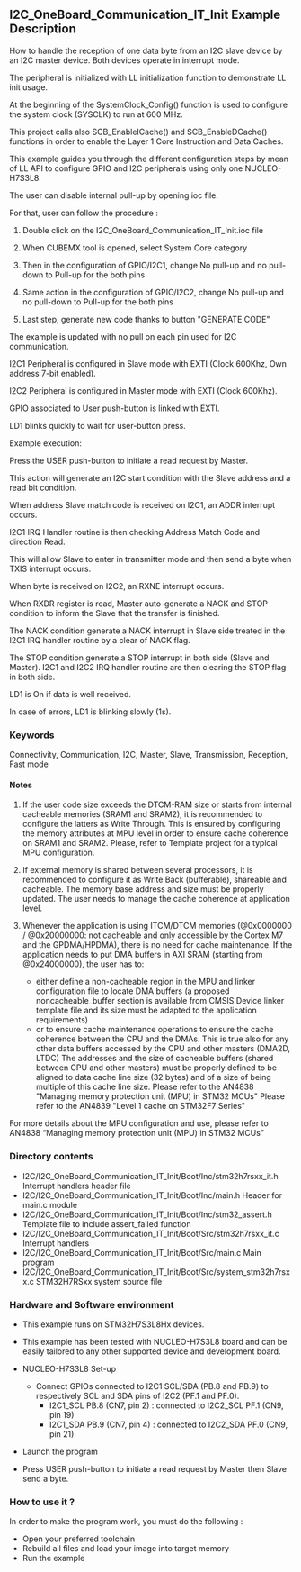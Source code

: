 ## <b>I2C_OneBoard_Communication_IT_Init Example Description</b>

How to handle the reception of one data byte from an I2C slave device
by an I2C master device. Both devices operate in interrupt mode.

The peripheral is initialized with LL initialization function to demonstrate LL init usage.

At the beginning of the SystemClock_Config() function is used to configure the system
clock (SYSCLK) to run at 600 MHz.

This project calls also SCB_EnableICache() and SCB_EnableDCache() functions in order to enable
the Layer 1 Core Instruction and Data Caches.

This example guides you through the different configuration steps by mean of LL API
to configure GPIO and I2C peripherals using only one NUCLEO-H7S3L8.

The user can disable internal pull-up by opening ioc file.

For that, user can follow the procedure :

1. Double click on the I2C_OneBoard_Communication_IT_Init.ioc file

2. When CUBEMX tool is opened, select System Core category

3. Then in the configuration of GPIO/I2C1, change No pull-up and no pull-down to Pull-up for the both pins

4. Same action in the configuration of GPIO/I2C2, change No pull-up and no pull-down to Pull-up for the both pins

5. Last step, generate new code thanks to button "GENERATE CODE"

The example is updated with no pull on each pin used for I2C communication.

I2C1 Peripheral is configured in Slave mode with EXTI (Clock 600Khz, Own address 7-bit enabled). 

I2C2 Peripheral is configured in Master mode with EXTI (Clock 600Khz). 

GPIO associated to User push-button is linked with EXTI.

LD1 blinks quickly to wait for user-button press.

Example execution:

Press the USER push-button to initiate a read request by Master.

This action will generate an I2C start condition with the Slave address and a read bit condition.

When address Slave match code is received on I2C1, an ADDR interrupt occurs. 

I2C1 IRQ Handler routine is then checking Address Match Code and direction Read. 

This will allow Slave to enter in transmitter mode and then send a byte when TXIS interrupt occurs. 

When byte is received on I2C2, an RXNE interrupt occurs. 

When RXDR register is read, Master auto-generate a NACK and STOP condition 
to inform the Slave that the transfer is finished. 

The NACK condition generate a NACK interrupt in Slave side treated in the I2C1 IRQ handler routine by a clear of NACK flag.

The STOP condition generate a STOP interrupt in both side (Slave and Master). I2C1 and I2C2 IRQ handler routine are then
clearing the STOP flag in both side.

LD1 is On if data is well received.

In case of errors, LD1 is blinking slowly (1s).

### <b>Keywords</b>

Connectivity, Communication, I2C, Master, Slave, Transmission, Reception, Fast mode


#### <b>Notes</b>

 1. If the user code size exceeds the DTCM-RAM size or starts from internal cacheable memories (SRAM1 and SRAM2),
    it is recommended to configure the latters as Write Through.
    This is ensured by configuring the memory attributes at MPU level in order to ensure cache coherence on SRAM1 and SRAM2.
    Please, refer to Template project for a typical MPU configuration.

 2. If external memory is shared between several processors, it is recommended to configure it as Write Back (bufferable), shareable and cacheable.
    The memory base address and size must be properly updated.
    The user needs to manage the cache coherence at application level.

 3. Whenever the application is using ITCM/DTCM memories (@0x0000000 / @0x20000000: not cacheable and only accessible
    by the Cortex M7 and the GPDMA/HPDMA), there is no need for cache maintenance.
    If the application needs to put DMA buffers in AXI SRAM (starting from @0x24000000), the user has to:
    - either define a non-cacheable region in the MPU and linker configuration file to locate DMA buffers
      (a proposed noncacheable_buffer section is available from CMSIS Device linker template file and its size must
      be adapted to the application requirements)
    - or to ensure cache maintenance operations to ensure the cache coherence between the CPU and the DMAs.
    This is true also for any other data buffers accessed by the CPU and other masters (DMA2D, LTDC)
    The addresses and the size of cacheable buffers (shared between CPU and other masters)
    must be properly defined to be aligned to data cache line size (32 bytes) and of a size of being multiple
    of this cache line size.
    Please refer to the AN4838 "Managing memory protection unit (MPU) in STM32 MCUs"
    Please refer to the AN4839 "Level 1 cache on STM32F7 Series"
    
For more details about the MPU configuration and use, please refer to AN4838 “Managing memory protection unit (MPU) in STM32 MCUs”

### <b>Directory contents</b>

  - I2C/I2C_OneBoard_Communication_IT_Init/Boot/Inc/stm32h7rsxx_it.h          Interrupt handlers header file
  - I2C/I2C_OneBoard_Communication_IT_Init/Boot/Inc/main.h                    Header for main.c module
  - I2C/I2C_OneBoard_Communication_IT_Init/Boot/Inc/stm32_assert.h            Template file to include assert_failed function
  - I2C/I2C_OneBoard_Communication_IT_Init/Boot/Src/stm32h7rsxx_it.c          Interrupt handlers
  - I2C/I2C_OneBoard_Communication_IT_Init/Boot/Src/main.c                    Main program
  - I2C/I2C_OneBoard_Communication_IT_Init/Boot/Src/system_stm32h7rsxx.c      STM32H7RSxx system source file

### <b>Hardware and Software environment</b>

  - This example runs on STM32H7S3L8Hx devices.

  - This example has been tested with NUCLEO-H7S3L8 board and can be
    easily tailored to any other supported device and development board.

  - NUCLEO-H7S3L8 Set-up
    - Connect GPIOs connected to I2C1 SCL/SDA (PB.8 and PB.9)
    to respectively SCL and SDA pins of I2C2 (PF.1 and PF.0).
      - I2C1_SCL  PB.8 (CN7, pin 2) : connected to I2C2_SCL PF.1 (CN9, pin 19)
      - I2C1_SDA  PB.9 (CN7, pin 4) : connected to I2C2_SDA PF.0 (CN9, pin 21)

  - Launch the program
  - Press USER push-button to initiate a read request by Master
      then Slave send a byte.

### <b>How to use it ?</b>

In order to make the program work, you must do the following :

 - Open your preferred toolchain
 - Rebuild all files and load your image into target memory
 - Run the example

